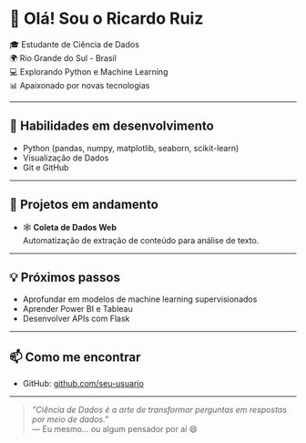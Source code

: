 # 👋 Olá! Sou o Ricardo Ruiz

🎓 Estudante de Ciência de Dados  
🌍 Rio Grande do Sul - Brasil  
💻 Explorando Python e Machine Learning  
📊 Apaixonado por novas tecnologias

---

## 🧠 Habilidades em desenvolvimento

- Python (pandas, numpy, matplotlib, seaborn, scikit-learn)
- Visualização de Dados
- Git e GitHub
---

## 🚧 Projetos em andamento

- 🕸️ **Coleta de Dados Web**  
  Automatização de extração de conteúdo para análise de texto.

---

## 💡 Próximos passos

- Aprofundar em modelos de machine learning supervisionados
- Aprender Power BI e Tableau
- Desenvolver APIs com Flask

---

## 📫 Como me encontrar

- GitHub: [github.com/seu-usuario](https://github.com/rruiz0512)

---

> *"Ciência de Dados é a arte de transformar perguntas em respostas por meio de dados."*  
> — Eu mesmo... ou algum pensador por aí 😄


<!--
**rruiz0512/rruiz0512** is a ✨ _special_ ✨ repository because its `README.md` (this file) appears on your GitHub profile.

Here are some ideas to get you started:

- 🔭 I’m currently working on ...
- 🌱 I’m currently learning ...
- 👯 I’m looking to collaborate on ...
- 🤔 I’m looking for help with ...
- 💬 Ask me about ...
- 📫 How to reach me: ...
- 😄 Pronouns: ...
- ⚡ Fun fact: ...
-->
